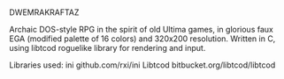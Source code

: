 # 
DWEMRAKRAFTAZ

Archaic DOS-style RPG in the spirit of old Ultima games, in glorious faux EGA (modified palette of 16 colors) and 320x200 resolution.
Written in C, using libtcod roguelike library for rendering and input.

Libraries used:
ini 	github.com/rxi/ini
Libtcod bitbucket.org/libtcod/libtcod
